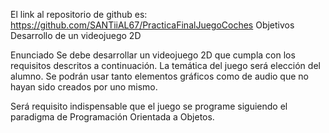 El link al repositorio de github es: https://github.com/SANTiiAL67/PracticaFinalJuegoCoches
Objetivos
Desarrollo de un videojuego 2D

Enunciado
Se debe desarrollar un videojuego 2D que cumpla con los requisitos descritos a continuación. La temática del juego será elección del alumno. Se podrán usar tanto elementos gráficos como de audio que no hayan sido creados por uno mismo.

Será requisito indispensable que el juego se programe siguiendo el paradigma de Programación Orientada a Objetos.

